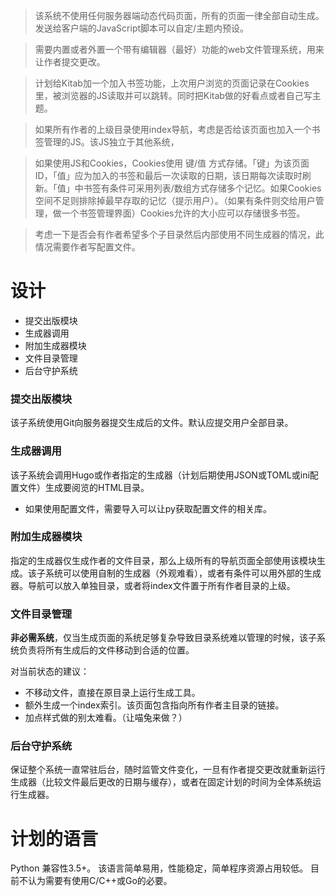 > 该系统不使用任何服务器端动态代码页面，所有的页面一律全部自动生成。发送给客户端的JavaScript脚本可以自定/主题内预设。

> 需要内置或者外置一个带有编辑器（最好）功能的web文件管理系统，用来让作者提交更改。

> 计划给Kitab加一个加入书签功能，上次用户浏览的页面记录在Cookies里，被浏览器的JS读取并可以跳转。同时把Kitab做的好看点或者自己写主题。

> 如果所有作者的上级目录使用index导航，考虑是否给该页面也加入一个书签管理的JS。该JS独立于其他系统，

> 如果使用JS和Cookies，Cookies使用 键/值 方式存储。「键」为该页面ID，「值」应为加入的书签和最后一次读取的日期，该日期每次读取时刷新。「值」中书签有条件可采用列表/数组方式存储多个记忆。如果Cookies空间不足则排除掉最早存取的记忆（提示用户）。（如果有条件则交给用户管理，做一个书签管理界面）Cookies允许的大小应可以存储很多书签。

> 考虑一下是否会有作者希望多个子目录然后内部使用不同生成器的情况，此情况需要作者写配置文件。

# 设计
- 提交出版模块
- 生成器调用
- 附加生成器模块
- 文件目录管理
- 后台守护系统

### 提交出版模块
该子系统使用Git向服务器提交生成后的文件。默认应提交用户全部目录。


### 生成器调用
该子系统会调用Hugo或作者指定的生成器（计划后期使用JSON或TOML或ini配置文件）生成要阅览的HTML目录。
- 如果使用配置文件，需要导入可以让py获取配置文件的相关库。

### 附加生成器模块
指定的生成器仅生成作者的文件目录，那么上级所有的导航页面全部使用该模块生成。该子系统可以使用自制的生成器（外观难看），或者有条件可以用外部的生成器。导航可以放入单独目录，或者将index文件置于所有作者目录的上级。

### 文件目录管理
**非必需系统**，仅当生成页面的系统足够复杂导致目录系统难以管理的时候，该子系统负责将所有生成后的文件移动到合适的位置。

对当前状态的建议：
- 不移动文件，直接在原目录上运行生成工具。
- 额外生成一个index索引。该页面包含指向所有作者主目录的链接。
- 加点样式做的别太难看。（让喵兔来做？）


### 后台守护系统
保证整个系统一直常驻后台，随时监管文件变化，一旦有作者提交更改就重新运行生成器（比较文件最后更改的日期与缓存），或者在固定计划的时间为全体系统运行生成器。


# 计划的语言
Python 兼容性3.5+。
该语言简单易用，性能稳定，简单程序资源占用较低。
目前不认为需要有使用C/C++或Go的必要。